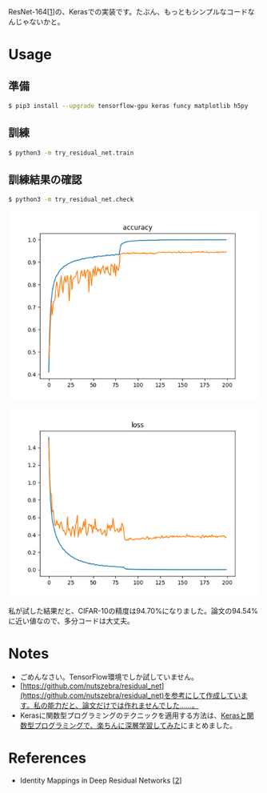 ResNet-164[[1](https://arxiv.org/abs/1603.05027)]の、Kerasでの実装です。たぶん、もっともシンプルなコードなんじゃないかと。

# Usage

## 準備

~~~ bash
$ pip3 install --upgrade tensorflow-gpu keras funcy matplotlib h5py
~~~

## 訓練

~~~ bash
$ python3 -m try_residual_net.train
~~~

## 訓練結果の確認

~~~ bash
$ python3 -m try_residual_net.check
~~~

![accuracy](./results/accuracy.png)

![loss](./results/loss.png)

私が試した結果だと、CIFAR-10の精度は94.70%になりました。論文の94.54%に近い値なので、多分コードは大丈夫。

# Notes

* ごめんなさい。TensorFlow環境でしか試していません。
* [https://github.com/nutszebra/residual_net](https://github.com/nutszebra/residual_net)を参考にして作成しています。私の能力だと、論文だけでは作れませんでした……。
* Kerasに関数型プログラミングのテクニックを適用する方法は、[Kerasと関数型プログラミングで、楽ちんに深層学習してみた](https://tail-island.github.io/programming/2017/10/13/keras-and-fp.html)にまとめました。

# References

* Identity Mappings in Deep Residual Networks [[2](https://arxiv.org/abs/1603.05027)]
